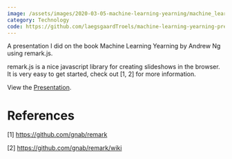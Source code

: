 ```yaml
---
image: /assets/images/2020-03-05-machine-learning-yearning/machine_learning_yearning.png
category: Technology
code: https://github.com/laegsgaardTroels/machine-learning-yearning-presentation
---
```


A presentation I did on the book Machine Learning Yearning by Andrew Ng using remark.js.<!--more-->

remark.js is a nice javascript library for creating slideshows in the browser. It is very easy to get started, check out [1, 2] for more information.

View the <a href="/machine_learning_yearning_presentation.html">Presentation</a>.


# References

[1] https://github.com/gnab/remark

[2] https://github.com/gnab/remark/wiki
